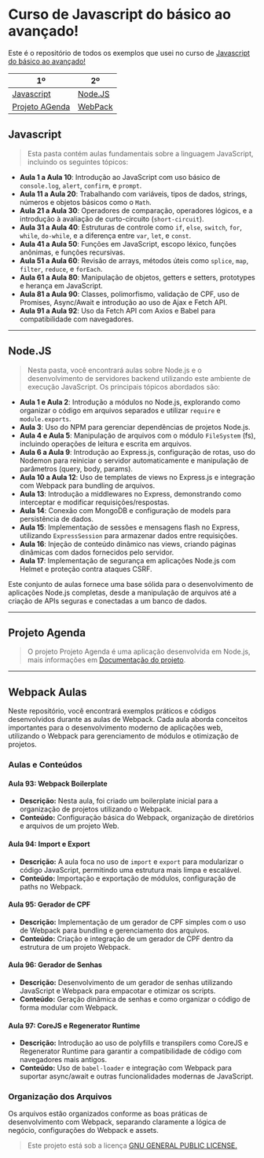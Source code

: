 # Curso de Javascript do básico ao avançado! 

Este é o repositório de todos os exemplos que usei no curso de 
[Javascript do básico ao avançado!](https://www.udemy.com/course/curso-de-javascript-moderno-do-basico-ao-avancado/)



| 1º                                 | 2º                         |
| ---------------------------------- | -------------------------- |
| [Javascript](#Javascript)                | [Node.JS](#Node)     |
| [Projeto AGenda](#projetoagenda)                           | [WebPack](#webpack)                           |

<h2 id="Javascript">Javascript</h2>

> Esta pasta contém aulas fundamentais sobre a linguagem JavaScript, incluindo os seguintes tópicos:

- **Aula 1 a Aula 10**: Introdução ao JavaScript com uso básico de `console.log`, `alert`, `confirm`, e `prompt`.
- **Aula 11 a Aula 20**: Trabalhando com variáveis, tipos de dados, strings, números e objetos básicos como o `Math`.
- **Aula 21 a Aula 30**: Operadores de comparação, operadores lógicos, e a introdução à avaliação de curto-circuito (`short-circuit`).
- **Aula 31 a Aula 40**: Estruturas de controle como `if`, `else`, `switch`, `for`, `while`, `do-while`, e a diferença entre `var`, `let`, e `const`.
- **Aula 41 a Aula 50**: Funções em JavaScript, escopo léxico, funções anônimas, e funções recursivas.
- **Aula 51 a Aula 60**: Revisão de arrays, métodos úteis como `splice`, `map`, `filter`, `reduce`, e `forEach`.
- **Aula 61 a Aula 80**: Manipulação de objetos, getters e setters, prototypes e herança em JavaScript.
- **Aula 81 a Aula 90**: Classes, polimorfismo, validação de CPF, uso de Promises, Async/Await e introdução ao uso de Ajax e Fetch API.
- **Aula 91 a Aula 92**: Uso da Fetch API com Axios e Babel para compatibilidade com navegadores.

---

<h2 id="Node">Node.JS</h2>

> Nesta pasta, você encontrará aulas sobre Node.js e o desenvolvimento de servidores backend utilizando este ambiente de execução JavaScript. Os principais tópicos abordados são:

- **Aula 1 e Aula 2**: Introdução a módulos no Node.js, explorando como organizar o código em arquivos separados e utilizar `require` e `module.exports`.
- **Aula 3**: Uso do NPM para gerenciar dependências de projetos Node.js.
- **Aula 4 e Aula 5**: Manipulação de arquivos com o módulo `FileSystem` (fs), incluindo operações de leitura e escrita em arquivos.
- **Aula 6 a Aula 9**: Introdução ao Express.js, configuração de rotas, uso do Nodemon para reiniciar o servidor automaticamente e manipulação de parâmetros (query, body, params).
- **Aula 10 a Aula 12**: Uso de templates de views no Express.js e integração com Webpack para bundling de arquivos.
- **Aula 13**: Introdução a middlewares no Express, demonstrando como interceptar e modificar requisições/respostas.
- **Aula 14**: Conexão com MongoDB e configuração de models para persistência de dados.
- **Aula 15**: Implementação de sessões e mensagens flash no Express, utilizando `ExpressSession` para armazenar dados entre requisições.
- **Aula 16**: Injeção de conteúdo dinâmico nas views, criando páginas dinâmicas com dados fornecidos pelo servidor.
- **Aula 17**: Implementação de segurança em aplicações Node.js com Helmet e proteção contra ataques CSRF.

Este conjunto de aulas fornece uma base sólida para o desenvolvimento de aplicações Node.js completas, desde a manipulação de arquivos até a criação de APIs seguras e conectadas a um banco de dados.

---

<h2 id="projetoagenda">Projeto Agenda</h2>


> O projeto Projeto Agenda é uma aplicação desenvolvida em Node.js, mais informações em [Documentação do projeto](./projetoagenda/README.md).

---

<h2 id="webpack">Webpack Aulas</h2>

Neste repositório, você encontrará exemplos práticos e códigos desenvolvidos durante as aulas de Webpack. Cada aula aborda conceitos importantes para o desenvolvimento moderno de aplicações web, utilizando o Webpack para gerenciamento de módulos e otimização de projetos.

### Aulas e Conteúdos

#### Aula 93: Webpack Boilerplate

- **Descrição:** Nesta aula, foi criado um boilerplate inicial para a organização de projetos utilizando o Webpack.
- **Conteúdo:** Configuração básica do Webpack, organização de diretórios e arquivos de um projeto Web.

#### Aula 94: Import e Export

- **Descrição:** A aula foca no uso de `import` e `export` para modularizar o código JavaScript, permitindo uma estrutura mais limpa e escalável.
- **Conteúdo:** Importação e exportação de módulos, configuração de paths no Webpack.

#### Aula 95: Gerador de CPF

- **Descrição:** Implementação de um gerador de CPF simples com o uso de Webpack para bundling e gerenciamento dos arquivos.
- **Conteúdo:** Criação e integração de um gerador de CPF dentro da estrutura de um projeto Webpack.

#### Aula 96: Gerador de Senhas

- **Descrição:** Desenvolvimento de um gerador de senhas utilizando JavaScript e Webpack para empacotar e otimizar os scripts.
- **Conteúdo:** Geração dinâmica de senhas e como organizar o código de forma modular com Webpack.

#### Aula 97: CoreJS e Regenerator Runtime

- **Descrição:** Introdução ao uso de polyfills e transpilers como CoreJS e Regenerator Runtime para garantir a compatibilidade de código com navegadores mais antigos.
- **Conteúdo:** Uso de `babel-loader` e integração com Webpack para suportar async/await e outras funcionalidades modernas de JavaScript.

### Organização dos Arquivos

Os arquivos estão organizados conforme as boas práticas de desenvolvimento com Webpack, separando claramente a lógica de negócio, configurações do Webpack e assets.

> Este projeto está sob a licença [GNU GENERAL PUBLIC LICENSE.](./LICENSE)